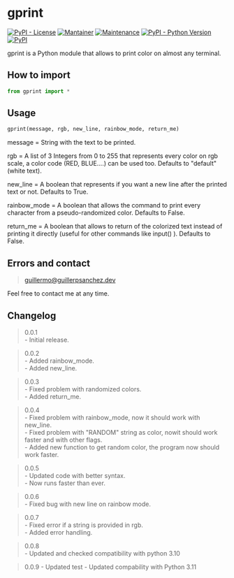 # gprint

[![PyPI - License](https://img.shields.io/pypi/l/gprint)](https://github.com/guillerpsanchez/gprint/blob/main/LICENSE)
[![Mantainer](https://img.shields.io/badge/maintainer-guillerpsanchez-blue)](https://github.com/guillerpsanchez)
[![Maintenance](https://img.shields.io/badge/Maintained%3F-yes-green.svg)](https://github.com/guillerpsanchez/gprint)
[![PyPI - Python Version](https://img.shields.io/pypi/pyversions/gprint)](https://github.com/guillerpsanchez/gprint)
[![PyPI](https://img.shields.io/pypi/v/gprint)](https://pypi.org/project/gprint)

gprint is a Python module that allows to print color on almost any terminal.


## How to import

```python
from gprint import *
```

## Usage

```python
gprint(message, rgb, new_line, rainbow_mode, return_me)
```
message         = String with the text to be printed.

rgb             = A list of 3 Integers from 0 to 255 that represents every color on rgb scale, a color code (RED, BLUE....) can be used too. Defaults to "default" (white text).

new_line        = A boolean that represents if you want a new line after the printed text or not. Defaults to True.

rainbow_mode    = A boolean that allows the command to print every character from a pseudo-randomized color. Defaults to False.

return_me       = A boolean that allows to return of the colorized text instead of printing it directly (useful for other commands like input() ). Defaults to False.

## Errors and contact

> guillermo@guillerpsanchez.dev

Feel free to contact me at any time.

## Changelog

> 0.0.1  
    - Initial release.

> 0.0.2  
    - Added rainbow_mode.  
    - Added new_line.

> 0.0.3  
    - Fixed problem with randomized colors.  
    - Added return_me.

> 0.0.4  
    - Fixed problem with rainbow_mode, now it should work with new_line.  
    - Fixed problem with "RANDOM" string as color, nowit should work faster and with other flags.  
    - Added new function to get random color, the program now should work faster.

> 0.0.5  
    - Updated code with better syntax.  
    - Now runs faster than ever.

> 0.0.6  
    - Fixed bug with new line on rainbow mode.  

> 0.0.7  
    - Fixed error if a string is provided in rgb.  
    - Added error handling. 

> 0.0.8  
    - Updated and checked compatibility with python 3.10   

> 0.0.9
    - Updated test
    - Updated compability with Python 3.11